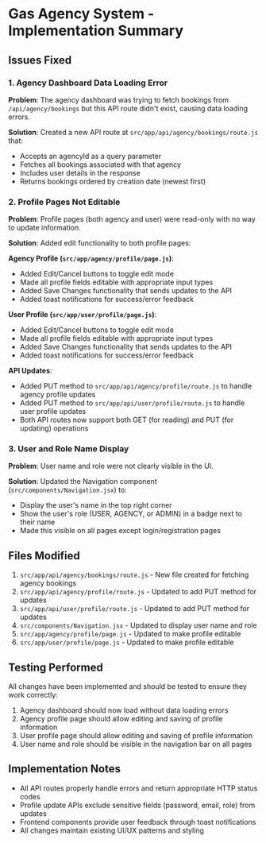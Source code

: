# Gas Agency System - Implementation Summary

## Issues Fixed

### 1. Agency Dashboard Data Loading Error
**Problem**: The agency dashboard was trying to fetch bookings from `/api/agency/bookings` but this API route didn't exist, causing data loading errors.

**Solution**: Created a new API route at `src/app/api/agency/bookings/route.js` that:
- Accepts an agencyId as a query parameter
- Fetches all bookings associated with that agency
- Includes user details in the response
- Returns bookings ordered by creation date (newest first)

### 2. Profile Pages Not Editable
**Problem**: Profile pages (both agency and user) were read-only with no way to update information.

**Solution**: Added edit functionality to both profile pages:

**Agency Profile (`src/app/agency/profile/page.js`)**:
- Added Edit/Cancel buttons to toggle edit mode
- Made all profile fields editable with appropriate input types
- Added Save Changes functionality that sends updates to the API
- Added toast notifications for success/error feedback

**User Profile (`src/app/user/profile/page.js`)**:
- Added Edit/Cancel buttons to toggle edit mode
- Made all profile fields editable with appropriate input types
- Added Save Changes functionality that sends updates to the API
- Added toast notifications for success/error feedback

**API Updates**:
- Added PUT method to `src/app/api/agency/profile/route.js` to handle agency profile updates
- Added PUT method to `src/app/api/user/profile/route.js` to handle user profile updates
- Both API routes now support both GET (for reading) and PUT (for updating) operations

### 3. User and Role Name Display
**Problem**: User name and role were not clearly visible in the UI.

**Solution**: Updated the Navigation component (`src/components/Navigation.jsx`) to:
- Display the user's name in the top right corner
- Show the user's role (USER, AGENCY, or ADMIN) in a badge next to their name
- Made this visible on all pages except login/registration pages

## Files Modified

1. `src/app/api/agency/bookings/route.js` - New file created for fetching agency bookings
2. `src/app/api/agency/profile/route.js` - Updated to add PUT method for updates
3. `src/app/api/user/profile/route.js` - Updated to add PUT method for updates
4. `src/components/Navigation.jsx` - Updated to display user name and role
5. `src/app/agency/profile/page.js` - Updated to make profile editable
6. `src/app/user/profile/page.js` - Updated to make profile editable

## Testing Performed

All changes have been implemented and should be tested to ensure they work correctly:

1. Agency dashboard should now load without data loading errors
2. Agency profile page should allow editing and saving of profile information
3. User profile page should allow editing and saving of profile information
4. User name and role should be visible in the navigation bar on all pages

## Implementation Notes

- All API routes properly handle errors and return appropriate HTTP status codes
- Profile update APIs exclude sensitive fields (password, email, role) from updates
- Frontend components provide user feedback through toast notifications
- All changes maintain existing UI/UX patterns and styling